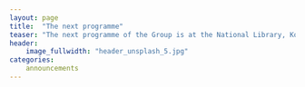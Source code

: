 ```yaml
---
layout: page
title:  "The next programme"
teaser: "The next programme of the Group is at the National Library, Kolkatta, West Bengal, India."
header:
    image_fullwidth: "header_unsplash_5.jpg"
categories:
    announcements
---
```


